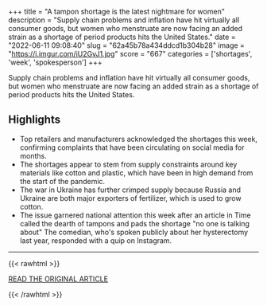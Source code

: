 +++
title = "A tampon shortage is the latest nightmare for women"
description = "Supply chain problems and inflation have hit virtually all consumer goods, but women who menstruate are now facing an added strain as a shortage of period products hits the United States."
date = "2022-06-11 09:08:40"
slug = "62a45b78a434ddcd1b304b28"
image = "https://i.imgur.com/iU2GvJ1.jpg"
score = "667"
categories = ['shortages', 'week', 'spokesperson']
+++

Supply chain problems and inflation have hit virtually all consumer goods, but women who menstruate are now facing an added strain as a shortage of period products hits the United States.

## Highlights

- Top retailers and manufacturers acknowledged the shortages this week, confirming complaints that have been circulating on social media for months.
- The shortages appear to stem from supply constraints around key materials like cotton and plastic, which have been in high demand from the start of the pandemic.
- The war in Ukraine has further crimped supply because Russia and Ukraine are both major exporters of fertilizer, which is used to grow cotton.
- The issue garnered national attention this week after an article in Time called the dearth of tampons and pads the shortage "no one is talking about" The comedian, who's spoken publicly about her hysterectomy last year, responded with a quip on Instagram.

---

{{< rawhtml >}}
  <p class="article-category">
    <a target="_blank" href="https://www.cnn.com/2022/06/10/business/tampon-shortage-amy-schumer-tampax/index.html">READ THE ORIGINAL ARTICLE</a>
  </p>
{{< /rawhtml >}}
